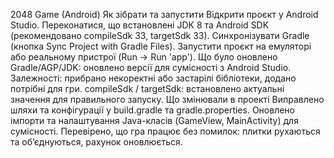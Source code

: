 2048 Game (Android)
Як зібрати та запустити
Відкрити проєкт у Android Studio.
Переконатися, що встановлені JDK 8 та Android SDK (рекомендовано compileSdk 33, targetSdk 33).
Синхронізувати Gradle (кнопка Sync Project with Gradle Files).
Запустити проєкт на емуляторі або реальному пристрої (Run → Run 'app').
Що було оновлено
Gradle/AGP/JDK: оновлено версії для сумісності з Android Studio.
Залежності: прибрано некоректні або застарілі бібліотеки, додано потрібні для гри.
compileSdk / targetSdk: встановлено актуальні значення для правильного запуску.
Що змінювали в проекті
Виправлено шляхи та конфігурації у build.gradle та gradle.properties.
Оновлено імпорти та налаштування Java-класів (GameView, MainActivity) для сумісності.
Перевірено, що гра працює без помилок: плитки рухаються та об’єднуються, рахунок оновлюється.
